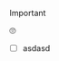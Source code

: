 <!-- Hi, I’m Kevin 🐑

Originally from the notorious town that is Palo Alto, I went to college for Jazz Performance at the New School for Jazz in New York. Making music never paid the bills but I luckily collided with the world of speciality coffee and worked as a barista.

Somewhere in the fray, I taught myself programming (If you want to hear more, we can grab a coffee :D), a friend dug my resume out of his workplace's garbage, and gave me a shot. A few years later, I'm happily thriving as a Web Engineer on the Digital Web Platform team at HashiCorp! (Checkout the new https://developer.hashicorp.com/waypoint/integrations page! — 🍻)

I work across the stack — frontends, CI/CD automation, backend API’s, persistence layers — but I have a particular interest in cloud platforms and tools of that nature.

Here is [my little corner of the internet](https://thekevinwang.com)
 -->
> [!IMPORTANT]
> 🙄

- [ ] asdasd
